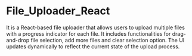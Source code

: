 # File_Uploader_React
It is a React-based file uploader that allows users to upload multiple files with a progress indicator for each file. It includes functionalities for drag-and-drop file selection, add more files and clear selection option. The UI updates dynamically to reflect the current state of the upload process.
